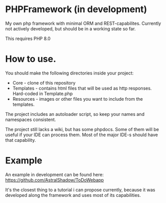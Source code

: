 
# PHPFramework (in development)
My own php framework with minimal ORM and REST-capabilites.
Currently not actively developed, but should be in a working state so far.

This requires PHP 8.0


# How to use.

You should make the following directories inside your project:
* Core - clone of this repository
* Templates - contains html files that will be used as http responses. Hard-coded in Template.php
* Resources - images or other files you want to include from the templates.

The project includes an autoloader script, so keep your names and namespaces consistent.

The project still lacks a wiki, but has some phpdocs.
Some of them will be useful if your IDE can process them.
Most of the major IDE-s should have that capability.

# Example
An example in development can be found here:
https://github.com/AstralShadow/ToDoWebapp

It's the closest thing to a tutorial i can propose currently,
because it was developed along the framework and uses most of its capabilities.
